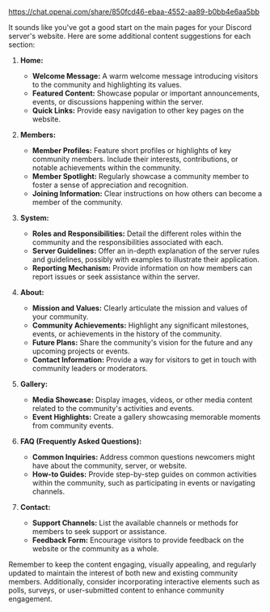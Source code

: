 https://chat.openai.com/share/850fcd46-ebaa-4552-aa89-b0bb4e6aa5bb

It sounds like you've got a good start on the main pages for your Discord server's website. Here are some additional content suggestions for each section:

1. **Home:**
   - **Welcome Message:** A warm welcome message introducing visitors to the community and highlighting its values.
   - **Featured Content:** Showcase popular or important announcements, events, or discussions happening within the server.
   - **Quick Links:** Provide easy navigation to other key pages on the website.

2. **Members:**
   - **Member Profiles:** Feature short profiles or highlights of key community members. Include their interests, contributions, or notable achievements within the community.
   - **Member Spotlight:** Regularly showcase a community member to foster a sense of appreciation and recognition.
   - **Joining Information:** Clear instructions on how others can become a member of the community.

3. **System:**
   - **Roles and Responsibilities:** Detail the different roles within the community and the responsibilities associated with each.
   - **Server Guidelines:** Offer an in-depth explanation of the server rules and guidelines, possibly with examples to illustrate their application.
   - **Reporting Mechanism:** Provide information on how members can report issues or seek assistance within the server.

4. **About:**
   - **Mission and Values:** Clearly articulate the mission and values of your community.
   - **Community Achievements:** Highlight any significant milestones, events, or achievements in the history of the community.
   - **Future Plans:** Share the community's vision for the future and any upcoming projects or events.
   - **Contact Information:** Provide a way for visitors to get in touch with community leaders or moderators.

5. **Gallery:**
   - **Media Showcase:** Display images, videos, or other media content related to the community's activities and events.
   - **Event Highlights:** Create a gallery showcasing memorable moments from community events.

6. **FAQ (Frequently Asked Questions):**
   - **Common Inquiries:** Address common questions newcomers might have about the community, server, or website.
   - **How-to Guides:** Provide step-by-step guides on common activities within the community, such as participating in events or navigating channels.

7. **Contact:**
   - **Support Channels:** List the available channels or methods for members to seek support or assistance.
   - **Feedback Form:** Encourage visitors to provide feedback on the website or the community as a whole.

Remember to keep the content engaging, visually appealing, and regularly updated to maintain the interest of both new and existing community members. Additionally, consider incorporating interactive elements such as polls, surveys, or user-submitted content to enhance community engagement.